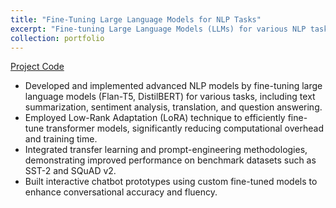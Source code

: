 ```yaml
---
title: "Fine-Tuning Large Language Models for NLP Tasks"
excerpt: "Fine-tuning Large Language Models (LLMs) for various NLP tasks, from simple prompting methods to advanced fine-tuning techniques."
collection: portfolio
---
```

[Project Code](https://github.com/Annie983284450-1/Fine-Tuning-LLMs)

- Developed and implemented advanced NLP models by fine-tuning large language models (Flan-T5, DistilBERT) for various tasks, including text summarization, sentiment analysis, translation, and question answering.
- Employed Low-Rank Adaptation (LoRA) technique to efficiently fine-tune transformer models, significantly reducing computational overhead and training time.
- Integrated transfer learning and prompt-engineering methodologies, demonstrating improved performance on benchmark datasets such as SST-2 and SQuAD v2.
- Built interactive chatbot prototypes using custom fine-tuned models to enhance conversational accuracy and fluency.

